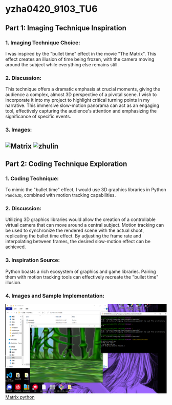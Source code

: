 # yzha0420_9103_TU6
## Part 1: Imaging Technique Inspiration

### 1. Imaging Technique Choice:
I was inspired by the "bullet time" effect in the movie "The Matrix". This effect creates an illusion of time being frozen, with the camera moving around the subject while everything else remains still.

### 2. Discussion:
This technique offers a dramatic emphasis at crucial moments, giving the audience a complex, almost 3D perspective of a pivotal scene. I wish to incorporate it into my project to highlight critical turning points in my narrative. This immersive slow-motion panorama can act as an engaging tool, effectively capturing the audience's attention and emphasizing the significance of specific events.

### 3. Images:
![Matrix](https://pic.cyol.com/img/20220118/img_96e33bac3d4d6c11124351a3bab71d7669_c.jpg)
![zhulin](https://s.yimg.com/ny/api/res/1.2/pfGZ07R7gtjKdePFNvJKmQ--/YXBwaWQ9aGlnaGxhbmRlcjt3PTk2MDtjZj13ZWJw/https://s.yimg.com/os/creatr-uploaded-images/2022-03/1d1cca10-ac06-11ec-98fc-66a1b99a2550)
---

## Part 2: Coding Technique Exploration

### 1. Coding Technique:
To mimic the "bullet time" effect, I would use 3D graphics libraries in Python `Panda3D`, combined with motion tracking capabilities.

### 2. Discussion:
Utilizing 3D graphics libraries would allow the creation of a controllable virtual camera that can move around a central subject. Motion tracking can be used to synchronize the rendered scene with the actual shoot, replicating the bullet time effect. By adjusting the frame rate and interpolating between frames, the desired slow-motion effect can be achieved.

### 3. Inspiration Source:
Python boasts a rich ecosystem of graphics and game libraries. Pairing them with motion tracking tools can effectively recreate the "bullet time" illusion.

### 4. Images and Sample Implementation:
![Matrix jietu](jietu.png)
[Matrix python](https://github.com/yangyangzha/yzha0420_9103_TU6/blob/main/mywork.py)
